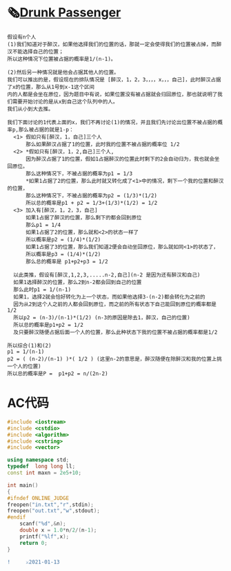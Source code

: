 🗞️[Drunk Passenger](https://codeforces.com/gym/103373/problem/D)
===

    假设有n个人
    (1)我们知道对于醉汉，如果他选择我们的位置的话，那就一定会使得我们的位置被占掉，而醉汉不能选择自己的位置；
    所以这种情况下位置被占据的概率是1/(n-1)。
    
    (2)然后另一种情况就是他会占据其他人的位置。
    我们可以推出的是，假设现在的排队情况是 [醉汉，1，2，3，，，，x，，，自己]，此时醉汉占据了x的位置，那么从1号到x-1这个区间
    内的人都是会坐在原位，因为题目中有说，如果位置没有被占据就会归回原位，那也就说明了我们需要开始讨论的是从x到自己这个队列中的人。
    我们从小到大去推。
    
    我们下面讨论的1代表上面的x，我们不再讨论(1)的情况，并且我们先讨论出位置不被占据的概率p,那么被占据的就是1-p：
      <1> 假如只有[醉汉，1，自己]三个人
          那么如果醉汉占据了1的位置，此时我的位置不被占据的概率位 1/2
      <2> *假如只有[醉汉，1，2,自己]三个人,
          因为醉汉占据了1的位置，假如1占据醉汉的位置此时剩下的2会自动归为，我也就会坐回原位。
          那么这种情况下，不被占据的概率为p1 = 1/3
          *如果1占据了2的位置，那么此时就又转化成了<1>中的情况，剩下一个我的位置和醉汉的位置，
          那么这种情况下，不被占据的概率为p2 = (1/3)*(1/2)
          所以总的概率是p1 + p2 = 1/3+(1/3)*(1/2) = 1/2
      <3> 加入有[醉汉，1，2，3，自己]
          如果1占据了醉汉的位置，那么剩下的都会回到原位
          那么p1 = 1/4
          如果1占据了2的位置，那么就和<2>的状态一样了
          所以概率是p2 = (1/4)*(1/2)
          如果1占据了3的位置，那么我们知道2便会自动坐回原位，那么就如同<1>的状态了，
          所以概率是p3 = (1/4)*(1/2)
          那么总的概率是 p1+p2+p3 = 1/2
        
      以此类推，假设有[醉汉,1,2,3,.....n-2,自己](n-2 是因为还有醉汉和自己)
      如果1选择醉汉的位置，那么2到n-2都会回到自己的位置
      那么此时p1 = 1/(n-1)
      如果1，选择2就会恰好转化为上一个状态，而如果他选择3-(n-2)都会转化为之前的
      因为从2到这个人之前的人都会回到原位，而之前的所有状态下自己能回到原位的概率都是1/2
      所以p2 = (n-3)/(n-1)*(1/2) (n-3的原因是除去1，醉汉，自己的位置)
      所以总的概率是p1+p2 = 1/2
      及只要醉汉随便占据后面一个人的位置，那么此种状态下我的位置不被占据的概率都是1/2
    
    所以综合(1)和(2)
    p1 = 1/(n-1)
    p2 = ( (n-2)/(n-1) )*( 1/2 ) (这里n-2的意思是，醉汉随便在除醉汉和我的位置上挑一个人的位置)
    所以总的概率是P =  p1+p2 = n/(2n-2)
    
AC代码
===
```C++
#include <iostream>
#include <cstdio>
#include <algorithm>
#include <cstring>
#include <vector>

using namespace std;
typedef  long long ll;
const int maxn = 2e5+10;

int main()
{
#ifndef ONLINE_JUDGE
freopen("in.txt","r",stdin);
freopen("out.txt","w",stdout);
#endif
    scanf("%d",&n);
    double x = 1.0*n/2/(n-1);
    printf("%lf",x);
	return 0;
}
```
    
```diff
!     ⚔️2021-01-13
```
    
    
    
    
